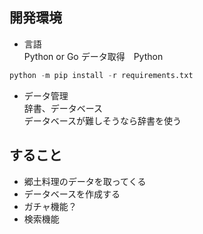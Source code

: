 ## 開発環境
- 言語 <br/>
Python or Go
データ取得　Python

```Python
python -m pip install -r requirements.txt
```

- データ管理 <br/>
辞書、データベース <br/>
データベースが難しそうなら辞書を使う <br/>
## すること
- 郷土料理のデータを取ってくる <br/>
- データベースを作成する <br/>
- ガチャ機能？ <br/>
- 検索機能 <br/>